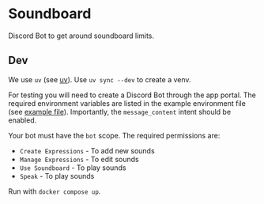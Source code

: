# Soundboard

Discord Bot to get around soundboard limits.

## Dev

We use `uv` (see [uv](https://docs.astral.sh/uv/)). Use `uv sync --dev` to
create a venv.

For testing you will need to create a Discord Bot through the app portal. The
required environment variables are listed in the example environment file (see
[example file](./example.env)). Importantly, the `message_content` intent
should be enabled.

Your bot must have the `bot` scope. The required permissions are:

* `Create Expressions` - To add new sounds
* `Manage Expressions` - To edit sounds
* `Use Soundboard` - To play sounds
* `Speak` - To play sounds

Run with `docker compose up`.

